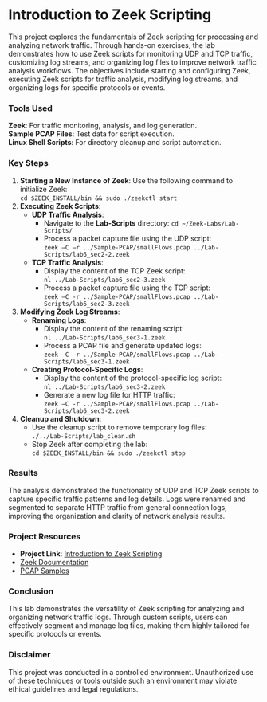 # Introduction to Zeek Scripting

This project explores the fundamentals of Zeek scripting for processing and analyzing network traffic. Through hands-on exercises, the lab demonstrates how to use Zeek scripts for monitoring UDP and TCP traffic, customizing log streams, and organizing log files to improve network traffic analysis workflows. The objectives include starting and configuring Zeek, executing Zeek scripts for traffic analysis, modifying log streams, and organizing logs for specific protocols or events.

### Tools Used
**Zeek**: For traffic monitoring, analysis, and log generation.  
**Sample PCAP Files**: Test data for script execution.  
**Linux Shell Scripts**: For directory cleanup and script automation.

### Key Steps
1. **Starting a New Instance of Zeek**: Use the following command to initialize Zeek:  
   `cd $ZEEK_INSTALL/bin && sudo ./zeekctl start`
2. **Executing Zeek Scripts**:
   - **UDP Traffic Analysis**:
     - Navigate to the **Lab-Scripts** directory: `cd ~/Zeek-Labs/Lab-Scripts/`
     - Process a packet capture file using the UDP script:  
       `zeek –C –r ../Sample-PCAP/smallFlows.pcap ../Lab-Scripts/lab6_sec2-2.zeek`
   - **TCP Traffic Analysis**:
     - Display the content of the TCP Zeek script:  
       `nl ../Lab-Scripts/lab6_sec2-3.zeek`
     - Process a packet capture file using the TCP script:  
       `zeek –C -r ../Sample-PCAP/smallFlows.pcap ../Lab-Scripts/lab6_sec2-3.zeek`
3. **Modifying Zeek Log Streams**:
   - **Renaming Logs**:
     - Display the content of the renaming script:  
       `nl ../Lab-Scripts/lab6_sec3-1.zeek`
     - Process a PCAP file and generate updated logs:  
       `zeek –C -r ../Sample-PCAP/smallFlows.pcap ../Lab-Scripts/lab6_sec3-1.zeek`
   - **Creating Protocol-Specific Logs**:
     - Display the content of the protocol-specific log script:  
       `nl ../Lab-Scripts/lab6_sec3-2.zeek`
     - Generate a new log file for HTTP traffic:  
       `zeek –C -r ../Sample-PCAP/smallFlows.pcap ../Lab-Scripts/lab6_sec3-2.zeek`
4. **Cleanup and Shutdown**:
   - Use the cleanup script to remove temporary log files:  
     `./../Lab-Scripts/lab_clean.sh`
   - Stop Zeek after completing the lab:  
     `cd $ZEEK_INSTALL/bin && sudo ./zeekctl stop`

### Results
The analysis demonstrated the functionality of UDP and TCP Zeek scripts to capture specific traffic patterns and log details. Logs were renamed and segmented to separate HTTP traffic from general connection logs, improving the organization and clarity of network analysis results.

### Project Resources
- **Project Link**: [Introduction to Zeek Scripting](https://github.com/StephVergil/Introduction-to-Zeek-Scripting/blob/main/VNetLab3%20Lab06.docx.pdf)
- [Zeek Documentation](https://docs.zeek.org/)
- [PCAP Samples](https://wiki.wireshark.org/SampleCaptures)

### Conclusion
This lab demonstrates the versatility of Zeek scripting for analyzing and organizing network traffic logs. Through custom scripts, users can effectively segment and manage log files, making them highly tailored for specific protocols or events.

### Disclaimer
This project was conducted in a controlled environment. Unauthorized use of these techniques or tools outside such an environment may violate ethical guidelines and legal regulations.
